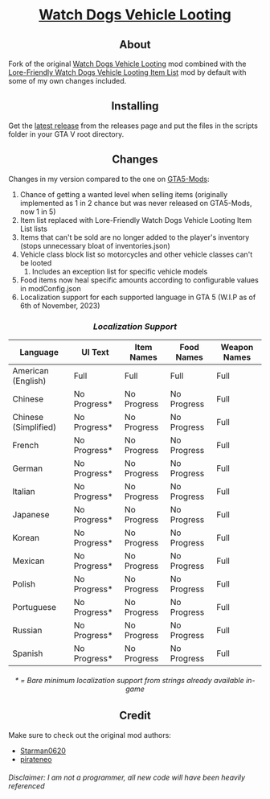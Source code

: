 <div align="center">
<h1><u>Watch Dogs Vehicle Looting</u></h1>
</div>

<div align="center">
<h2>About</h2>
</div>

Fork of the original [Watch Dogs Vehicle Looting](https://github.com/CamK06/Watch-Dogs-Vehicle-Looting) mod combined with the [Lore-Friendly Watch Dogs Vehicle Looting Item List](https://www.gta5-mods.com/misc/lore-friendly-watchdogs-vehicle-looting-item-list) mod by default with some of my own changes included.

<div align="center">
<h2>Installing</h2>
</div>

Get the [latest release](https://github.com/UnknownExplorer13/Watch-Dogs-Vehicle-Looting/releases/latest) from the releases page and put the files in the scripts folder in your GTA V root directory.

<div align="center">
<h2>Changes</h2>
</div>

Changes in my version compared to the one on [GTA5-Mods](https://www.gta5-mods.com/scripts/watch-dogs-vehicle-looting-net):
1. Chance of getting a wanted level when selling items (originally implemented as 1 in 2 chance but was never released on GTA5-Mods, now 1 in 5)
2. Item list replaced with Lore-Friendly Watch Dogs Vehicle Looting Item List lists
3. Items that can't be sold are no longer added to the player's inventory (stops unnecessary bloat of inventories.json)
4. Vehicle class block list so motorcycles and other vehicle classes can't be looted
	1. Includes an exception list for specific vehicle models
5. Food items now heal specific amounts according to configurable values in modConfig.json
6. Localization support for each supported language in GTA 5 (W.I.P as of 6th of November, 2023)

<div align="center">
<h3><i>Localization Support</i></h3>

| Language             | UI Text       | Item Names    | Food Names    | Weapon Names |
| -------------------- | ------------  | ------------- | ------------- | ------------ |
| American (English)   | Full          | Full          | Full          | Full         |
| Chinese              | No Progress\* | No Progress   | No Progress   | Full         |
| Chinese (Simplified) | No Progress\* | No Progress   | No Progress   | Full         |
| French               | No Progress\* | No Progress   | No Progress   | Full         |
| German               | No Progress\* | No Progress   | No Progress   | Full         |
| Italian              | No Progress\* | No Progress   | No Progress   | Full         |
| Japanese             | No Progress\* | No Progress   | No Progress   | Full         |
| Korean               | No Progress\* | No Progress   | No Progress   | Full         |
| Mexican              | No Progress\* | No Progress   | No Progress   | Full         |
| Polish               | No Progress\* | No Progress   | No Progress   | Full         |
| Portuguese           | No Progress\* | No Progress   | No Progress   | Full         |
| Russian              | No Progress\* | No Progress   | No Progress   | Full         |
| Spanish              | No Progress\* | No Progress   | No Progress   | Full         |

<h6>* = Bare minimum localization support from strings already available in-game</h6>
</div>


<div align="center">
<h2>Credit</h2>
</div>

Make sure to check out the original mod authors:
 * [Starman0620](https://www.gta5-mods.com/users/Starman0620)
 * [pirateneo](https://www.gta5-mods.com/users/pirateneo)

<h6>Disclaimer: I am not a programmer, all new code will have been heavily referenced</h6>
